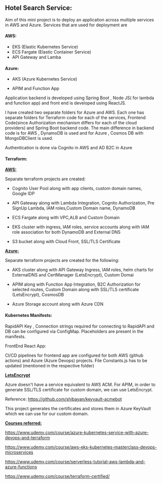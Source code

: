 ## **Hotel Search Service:**

Aim of this mini project is to deploy an application across multiple services in AWS and Azure.  Services that are used for deployment are 

#### **AWS:**

- EKS (Elastic Kubernetes Service)
- ECS Fargate (Elastic Container Service)
- API Gateway and Lamba

#### **Azure:**

- AKS (Azure Kubernetes Service)

- APIM and Function App

Application backend is developed using Spring Boot , Node JS( for lambda and function app) and front end is developed using ReactJS.

I have created two separate folders for Azure and AWS. Each one has separate folders for Terraform code for each of the services, Frontend Code(since Authorization mechanism differs for each of the cloud providers) and Spring Boot backend code. The main difference in backend code is for AWS , DynamoDB is used and for Azure , Cosmos DB with MongoDBClient is used.

Authentication is done via Cognito in AWS and AD B2C in Azure

#### **Terraform:**

**<u>AWS:</u>**

   Separate terraform projects are created:

- Cognito User Pool along with app clients, custom domain names, Google IDP

- API Gateway along with Lambda Integration, Cognito Authorization, Pre SignUp Lambda, IAM roles,Custom Domain name, DynamoDB

- ECS Fargate along with VPC,ALB and Custom Domain

- EKS cluster with ingress, IAM roles, service accounts along with IAM role association for both DynamoDB and External DNS

- S3 bucket along with Cloud Front, SSL/TLS Certificate 

  

**<u>Azure:</u>**

Separate terraform projects are created for the following:

- AKS cluster along with API Gateway Ingress, IAM roles, helm charts for ExternalDNS and CertManager (LetsEncrypt), Custom Domai

- APIM along with Function App Integration, B2C Authorization for selected routes, Custom Domain along with SSL/TLS certificate (LetsEncrypt), CosmosDB 

- Azure Storage account along with Azure CDN

  

#### **Kubernetes Manifests:**

RapidAPI Key , Connection strings required for connecting to RapidAPI and DB can be configured via ConfigMap. Placeholders are present in the manifests.

FrontEnd React App:

 CI/CD pipelines for frontend app are configured for both AWS (github actions) and Azure (Azure Devops) projects. File Constants.js has to be updated (mentioned in the respective folder)



**<u>LetsEncrypt</u>**

Azure doesn't have a service equivalent to AWS ACM. For APIM, in order to generate SSL/TLS certificate for custom domain, we can use LetsEncrypt. 

Reference: https://github.com/shibayan/keyvault-acmebot

This project generates the certificates and stores them in Azure KeyVault which we can use for our custom domain.

**<u>Courses referred:</u>**

https://www.udemy.com/course/azure-kubernetes-service-with-azure-devops-and-terraform

https://www.udemy.com/course/aws-eks-kubernetes-masterclass-devops-microservices

https://www.udemy.com/course/serverless-tutorial-aws-lambda-and-azure-functions

https://www.udemy.com/course/terraform-certified/